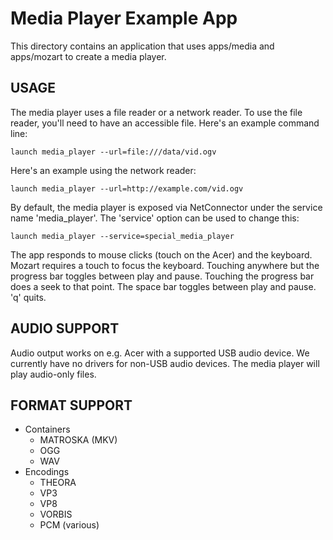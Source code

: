 # Media Player Example App

This directory contains an application that uses apps/media and apps/mozart to
create a media player.

## USAGE

The media player uses a file reader or a network reader. To use the file
reader, you'll need to have an accessible file. Here's an example command line:

    launch media_player --url=file:///data/vid.ogv

Here's an example using the network reader:

    launch media_player --url=http://example.com/vid.ogv

By default, the media player is exposed via NetConnector under the service name
'media_player'. The 'service' option can be used to change this:

    launch media_player --service=special_media_player

The app responds to mouse clicks (touch on the Acer) and the keyboard. Mozart
requires a touch to focus the keyboard. Touching anywhere but the progress bar
toggles between play and pause. Touching the progress bar does a seek to that
point. The space bar toggles between play and pause. 'q' quits.

## AUDIO SUPPORT

Audio output works on e.g. Acer with a supported USB audio device. We currently
have no drivers for non-USB audio devices. The media player will play audio-only
files.

## FORMAT SUPPORT

* Containers
  * MATROSKA (MKV)
  * OGG
  * WAV
* Encodings
  * THEORA
  * VP3
  * VP8
  * VORBIS
  * PCM (various)
